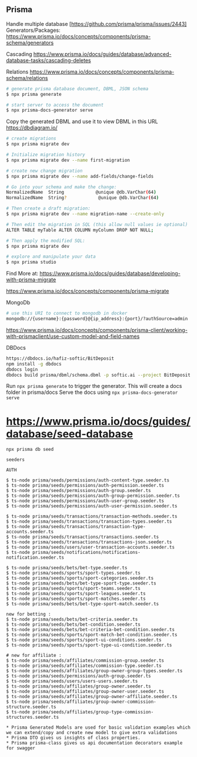 ## Prisma

Handle multiple database [https://github.com/prisma/prisma/issues/2443]
Generators/Packages: https://www.prisma.io/docs/concepts/components/prisma-schema/generators

Cascading
https://www.prisma.io/docs/guides/database/advanced-database-tasks/cascading-deletes

Relations
https://www.prisma.io/docs/concepts/components/prisma-schema/relations

```bash
# generate prisma database document, DBML, JSON schema
$ npx prisma generate

# start server to access the document
$ npx prisma-docs-generator serve
```

Copy the generated DBML and use it to view DBML in this URL
https://dbdiagram.io/

```bash
# create migrations
$ npx prisma migrate dev

# Initialize migration history
$ npx prisma migrate dev --name first-migration

# create new change migration
$ npx prisma migrate dev --name add-fields/change-fields

# Go into your schema and make the change:
NormalizedName  String            @unique @db.VarChar(64)
NormalizedName  String?            @unique @db.VarChar(64)

# Then create a draft migration:
$ npx prisma migrate dev --name migration-name --create-only

# Then edit the migration in SQL (this allow null values ie optional)
ALTER TABLE myTable ALTER COLUMN myColumn DROP NOT NULL;

# Then apply the modified SQL:
$ npx prisma migrate dev

# explore and manipulate your data
$ npx prisma studio

```

Find More at:
https://www.prisma.io/docs/guides/database/developing-with-prisma-migrate

https://www.prisma.io/docs/concepts/components/prisma-migrate

MongoDb

```bash
# use this URI to connect to mongodb in docker
mongodb://{username}:{password}@{ip_address}:{port}/?authSource=admin
```

https://www.prisma.io/docs/concepts/components/prisma-client/working-with-prismaclient/use-custom-model-and-field-names

DBDocs

```bash
https://dbdocs.io/hafiz-softic/BitDeposit
npm install -g dbdocs
dbdocs login
dbdocs build prisma/dbml/schema.dbml -p softic.ai --project BitDeposit
```

Run `npx prisma generate` to trigger the generator. This will create a docs folder in prisma/docs
Serve the docs using `npx prisma-docs-generator serve`

# https://www.prisma.io/docs/guides/database/seed-database

```
npx prisma db seed
```

```
seeders

AUTH

$ ts-node prisma/seeds/permissions/auth-content-type.seeder.ts
$ ts-node prisma/seeds/permissions/auth-permission.seeder.ts
$ ts-node prisma/seeds/permissions/auth-group.seeder.ts
$ ts-node prisma/seeds/permissions/auth-group-permission.seeder.ts
$ ts-node prisma/seeds/permissions/auth-user-group.seeder.ts
$ ts-node prisma/seeds/permissions/auth-user-permission.seeder.ts

$ ts-node prisma/seeds/transactions/transaction-methods.seeder.ts
$ ts-node prisma/seeds/transactions/transaction-types.seeder.ts
$ ts-node prisma/seeds/transactions/transaction-type-accounts.seeder.ts
$ ts-node prisma/seeds/transactions/transactions.seeder.ts
$ ts-node prisma/seeds/transactions/transactions-json.seeder.ts
$ ts-node prisma/seeds/users/user-transaction-accounts.seeder.ts
$ ts-node prisma/seeds/notifications/notifications-notification.seeder.ts

$ ts-node prisma/seeds/bets/bet-type.seeder.ts
$ ts-node prisma/seeds/sports/sport-types.seeder.ts
$ ts-node prisma/seeds/sports/sport-categories.seeder.ts
$ ts-node prisma/seeds/bets/bet-type-sport-type.seeder.ts
$ ts-node prisma/seeds/sports/sport-teams.seeder.ts
$ ts-node prisma/seeds/sports/sport-leagues.seeder.ts
$ ts-node prisma/seeds/sports/sport-matches.seeder.ts
$ ts-node prisma/seeds/bets/bet-type-sport-match.seeder.ts

new for betting :
$ ts-node prisma/seeds/bets/bet-criteria.seeder.ts
$ ts-node prisma/seeds/bets/bet-condition.seeder.ts
$ ts-node prisma/seeds/bets/bet-criteria-bet-condition.seeder.ts
$ ts-node prisma/seeds/sports/sport-match-bet-condition.seeder.ts
$ ts-node prisma/seeds/sports/sport-ui-conditions.seeder.ts
$ ts-node prisma/seeds/sports/sport-type-ui-condition.seeder.ts

# new for affiliate :
$ ts-node prisma/seeds/affiliates/commission-group.seeder.ts
$ ts-node prisma/seeds/affiliates/commission-type.seeder.ts
$ ts-node prisma/seeds/affiliates/group-owner-group-types.seeder.ts
$ ts-node prisma/seeds/permissions/auth-group.seeder.ts
$ ts-node prisma/seeds/users/users-users.seeder.ts
$ ts-node prisma/seeds/affiliates/group-owner.seeder.ts
$ ts-node prisma/seeds/affiliates/group-owner-user.seeder.ts
$ ts-node prisma/seeds/affiliates/group-owner-affiliate.seeder.ts
$ ts-node prisma/seeds/affiliates/group-owner-commission-structure.seeder.ts
$ ts-node prisma/seeds/affiliates/group-type-commission-structures.seeder.ts
```

```
* Prisma Generated Models are used for basic validation examples which we can extend/copy and create new model to give extra validations
* Prisma DTO gives us insights of class properties.
* Prisma prisma-class gives us api documentation decorators example for swagger
```
